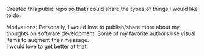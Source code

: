 Created this public repo so that i could share the types of things I would like to do.

Motivations:
Personally, I would love to publish/share more about my thoughts on software development.
Some of my favorite authors use visual items to augment their message.  
I would love to get better at that.

